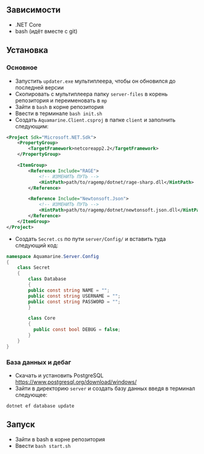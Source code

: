 ## Зависимости

- .NET Core
- bash (идёт вместе с git)

## Установка

### Основное

- Запустить `updater.exe` мультиплеера, чтобы он обновился до последней версии
- Скопировать с мультиплеера папку `server-files` в корень репозитория и переименовать в `mp`
- Зайти в `bash` в корне репозитория
- Ввести в терминале `bash init.sh`
- Создать `Aquamarine.Client.csproj` в папке `client` и заполнить следующим:
 
```xml
<Project Sdk="Microsoft.NET.Sdk">
    <PropertyGroup>
        <TargetFramework>netcoreapp2.2</TargetFramework>
    </PropertyGroup>

    <ItemGroup>
        <Reference Include="RAGE">
            <!-- ИЗМЕНИТЬ ПУТЬ -->
            <HintPath>path/to/ragemp/dotnet/rage-sharp.dll</HintPath>
        </Reference>

        <Reference Include="Newtonsoft.Json">
            <!-- ИЗМЕНИТЬ ПУТЬ -->
            <HintPath>path/to/ragemp/dotnet/newtonsoft.json.dll</HintPath>
        </Reference>
    </ItemGroup>
</Project>
```

- Создать `Secret.cs` по пути `server/Config/` и вставить туда следующий код:

```csharp
namespace Aquamarine.Server.Config
{
    class Secret
    {   
        class Database
        {
        public const string NAME = "";
        public const string USERNAME = "";
        public const string PASSWORD = "";
        }

        class Core
        {
          public const bool DEBUG = false;
        }
    }
}
```

### База данных и дебаг

- Скачать и установить PostgreSQL https://www.postgresql.org/download/windows/
- Зайти в директорию `server` и создать базу данных введя в терминал следующее:

```batch
dotnet ef database update
```

## Запуск

- Зайти в bash в корне репозитория
- Ввести `bash start.sh`
